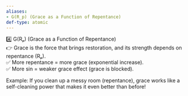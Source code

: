 ```yaml
---
aliases:
- G(R_p) (Grace as a Function of Repentance)
def-type: atomic
---
```

   
4️⃣ G(Rₚ) (Grace as a Function of Repentance)   
👉 Grace is the force that brings restoration, and its strength depends on repentance (Rₚ).   
✅ More repentance = more grace (exponential increase).   
✅ More sin = weaker grace effect (grace is blocked).   
   
Example: If you clean up a messy room (repentance), grace works like a self-cleaning power that makes it even better than before!